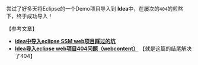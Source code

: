 

尝试了好多天将Eclipse的一个Demo项目导入到 **Idea**中，在屡次的`404`的煎熬下，终于成功导入！

【参考文章】

- [**idea中导入eclipse SSM web项目踩过的坑**](https://blog.csdn.net/qq_28584169/article/details/85230027)
- [**Idea导入eclipse web项目404问题（webcontent）**](https://blog.csdn.net/qq_30591155/article/details/103150966) 【就是这篇的结尾解决了404】

